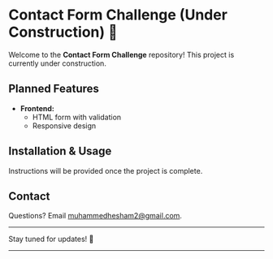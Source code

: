 # Contact Form Challenge (Under Construction) 🚧

Welcome to the **Contact Form Challenge** repository! This project is currently under construction.

## Planned Features

- **Frontend:**
  - HTML form with validation
  - Responsive design

## Installation & Usage

Instructions will be provided once the project is complete.

## Contact

Questions? Email [muhammedhesham2@gmail.com](mailto:your-email@example.com).

---

Stay tuned for updates! 🚀

---
